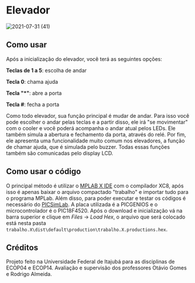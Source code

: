# Elevador

![2021-07-31 (41)](https://user-images.githubusercontent.com/88052180/127782208-ea06fd88-25a5-4c55-9269-a7055041a095.png)


## Como usar

Após a inicialização do elevador, você terá as seguintes opções:

**Teclas de 1 a 5**: escolha de andar

**Tecla 0**: chama ajuda

**Tecla "*"**: abre a porta

**Tecla #**: fecha a porta

Como todo elevador, sua função principal é mudar de andar. Para isso você pode escolher o andar pelas teclas e a partir disso, ele irá "se movimentar" com o cooler e você poderá acompanha o andar atual pelos LEDs. Ele também simula a abertura e fechamento da porta, através do relé. Por fim, ele apresenta uma funcionalidade muito comum nos elevadores, a função de chamar ajuda, que é simulada pelo buzzer. Todas essas funções também são comunicadas pelo display LCD.


## Como usar o código

O principal método é utilizar o [MPLAB X IDE](https://www.microchip.com/mplab/mplab-x-ide) com o compilador XC8, após isso é apenas baixar o arquivo compactado "trabalho" e importar tudo para o programa MPLab. Além disso, para poder executar e testar os códigos é necessário do [PICSimLab](https://github.com/lcgamboa/picsimlab). A placa utilizada é a PICGENIOS e o microcontrolador é o PIC18F4520. Após o download e inicialização vá na barra superior e clique em _Files_ -> _Load Hex_, o arquivo que será colocado está nesta pasta `trabalho.X\dist\default\production\trabalho.X.productions.hex`.


## Créditos

Projeto feito na Universidade Federal de Itajubá para as disciplinas de ECOP04 e ECOP14. Avaliação e supervisão dos professores Otávio Gomes e Rodrigo Almeida.
